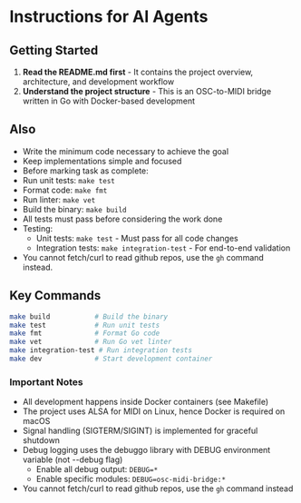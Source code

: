 # Instructions for AI Agents

## Getting Started
1. **Read the README.md first** - It contains the project overview, architecture, and development workflow
2. **Understand the project structure** - This is an OSC-to-MIDI bridge written in Go with Docker-based development


## Also
- Write the minimum code necessary to achieve the goal
- Keep implementations simple and focused
- Before marking task as complete:
- Run unit tests: `make test`
- Format code: `make fmt`
- Run linter: `make vet`
- Build the binary: `make build`
- All tests must pass before considering the work done
- Testing:
  - Unit tests: `make test` - Must pass for all code changes
  - Integration tests: `make integration-test` - For end-to-end validation
- You cannot fetch/curl to read github repos, use the `gh` command instead.

## Key Commands
```bash
make build           # Build the binary
make test            # Run unit tests
make fmt             # Format Go code
make vet             # Run Go vet linter
make integration-test # Run integration tests
make dev             # Start development container
```

### Important Notes
- All development happens inside Docker containers (see Makefile)
- The project uses ALSA for MIDI on Linux, hence Docker is required on macOS
- Signal handling (SIGTERM/SIGINT) is implemented for graceful shutdown
- Debug logging uses the debuggo library with DEBUG environment variable (not --debug flag)
  - Enable all debug output: `DEBUG=*`
  - Enable specific modules: `DEBUG=osc-midi-bridge:*`
- You cannot fetch/curl to read github repos, use the `gh` command instead